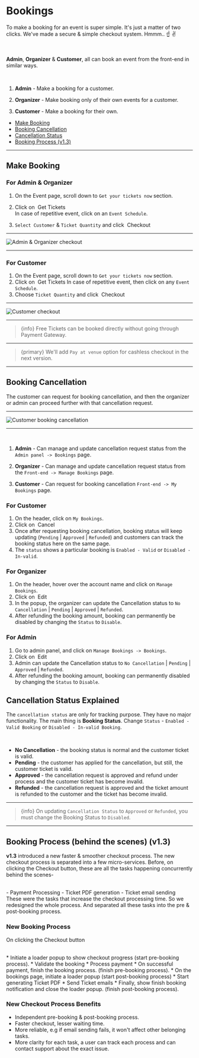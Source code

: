 # Bookings

To make a booking for an event is super simple. It's just a matter of two clicks. We've made a secure & simple checkout system. Hmmm.. ☝️ ✌️

<br>

**Admin**, **Organizer** & **Customer**, all can book an event from the front-end in similar ways.

<br>

1. **Admin** - Make a booking for a customer.

2. **Organizer** - Make booking only of their own events for a customer.

3. **Customer** - Make a booking for their own.



- [Make Booking](#Make-Booking)
- [Booking Cancellation](#Booking-Cancellation)
- [Cancellation Status](#Cancellation-Status)
- [Booking Process (v1.3)](#Booking-Process-behind-the-scenes)

---


<a name="Make-Booking"></a>
## Make Booking


### For Admin & Organizer

1. On the Event page, scroll down to `Get your tickets now` section. 
2. Click on &nbsp;<larecipe-button type="success" size="sm" rounded>Get Tickets</larecipe-button>
    <br>
    In case of repetitive event, click on an `Event Schedule`.
    <br>

3. `Select Customer` & `Ticket Quantity` and click &nbsp;<larecipe-button type="secondary" size="sm" rounded>Checkout</larecipe-button>

---

![Admin & Organizer checkout](https://eventmie-pro-docs.classiebit.com/images/8-booking-admin.jpg "Admin & Organizer checkout")

---



### For Customer

1. On the Event page, scroll down to `Get your tickets now` section. 
2. Click on &nbsp;<larecipe-button type="success" size="sm" rounded>Get Tickets</larecipe-button>
    In case of repetitive event, then click on any `Event Schedule`.
3. Choose `Ticket Quantity` and click &nbsp;<larecipe-button type="secondary" size="sm" rounded>Checkout</larecipe-button>

---

![Customer checkout](https://eventmie-pro-docs.classiebit.com/images/9-booking-customer.jpg "Customer checkout")

---

> {info} Free Tickets can be booked directly without going through Payment Gateway.

---

> {primary} We'll add `Pay at venue` option for cashless checkout in the next version.

---



<a name="Booking-Cancellation"></a>
## Booking Cancellation

The customer can request for booking cancellation, and then the organizer or admin can proceed further with that cancellation request.

---

![Customer booking cancellation](https://eventmie-pro-docs.classiebit.com/images/10-booking-cancellation.jpg "Customer booking cancellation")

---

<br>

1. **Admin** - Can manage and update cancellation request status from the `Admin panel -> Bookings` page.

2. **Organizer** - Can manage and update cancellation request status from the `Front-end -> Manage Bookings` page.

3. **Customer** - Can request for booking cancellation `Front-end -> My Bookings` page.


### For Customer

1. On the header, click on `My Bookings`.
2. Click on &nbsp;<larecipe-button type="danger" size="sm" rounded>Cancel</larecipe-button>
3. Once after requesting booking cancellation, booking status will keep updating (`Pending` | `Approved` | `Refunded`) and customers can track the booking status here on the same page. 
4. The `status` shows a particular booking is `Enabled - Valid` or `Disabled - In-valid`.  


### For Organizer

1. On the header, hover over the account name and click on `Manage Bookings`.
2. Click on &nbsp;<larecipe-button type="primary" size="sm" rounded>Edit</larecipe-button>
3. In the popup, the organizer can update the Cancellation status to `No Cancellation` | `Pending` | `Approved` | `Refunded`.
4. After refunding the booking amount, booking can permanently be disabled by changing the `Status` to `Disable`.


### For Admin

1. Go to admin panel, and click on `Manage Bookings -> Bookings`.
2. Click on &nbsp;<larecipe-button type="primary" size="sm" rounded>Edit</larecipe-button>
3. Admin can update the Cancellation status to `No Cancellation` | `Pending` | `Approved` | `Refunded`.
4. After refunding the booking amount, booking can permanently disabled by changing the `Status` to `Disable`.


<a name="Cancellation-Statuses"></a>
## Cancellation Status Explained

The `cancellation status` are only for tracking purpose. They have no major functionality. The main thing is **Booking Status**. Change `Status` - `Enabled - Valid Booking` or `Disabled - In-valid Booking`.

<br>

- **No Cancellation** - the booking status is normal and the customer ticket is valid.
- **Pending** - the customer has applied for the cancellation, but still, the customer ticket is valid.
- **Approved** - the cancellation request is approved and refund under process and the customer ticket has become invalid.
- **Refunded** - the cancellation request is approved and the ticket amount is refunded to the customer and the ticket has become invalid.

---

>{info} On updating `Cancellation Status` to `Approved` or `Refunded`, you must change the Booking Status to `Disabled`.

---


<a name="Booking-Process-behind-the-scenes"></a>
## Booking Process (behind the scenes) (v1.3)

**v1.3** introduced a new faster & smoother checkout process. The new checkout process is separated into a few micro-services. 
Before, on clicking the Checkout button, these are all the tasks happening concurrently behind the scenes-

<br>
- Payment Processing
- Ticket PDF generation
- Ticket email sending

<br>
These were the tasks that increase the checkout processing time. So we redesigned the whole process. And separated all these tasks into the pre & post-booking process.


### New Booking Process

On clicking the Checkout button

<br>
* Initiate a loader popup to show checkout progress (start pre-booking process).
* Validate the booking
* Process payment
* On successful payment, finish the booking process. (finish pre-booking process).
* On the bookings page, initiate a loader popup (start post-booking process)
* Start generating Ticket PDF
* Send Ticket emails
* Finally, show finish booking notification and close the loader popup. (finish post-booking process).

### New Checkout Process Benefits

* Independent pre-booking & post-booking process.
* Faster checkout, lesser waiting time.
* More reliable, e.g if email sending fails, it won't affect other belonging tasks.
* More clarity for each task, a user can track each process and can contact support about the exact issue.